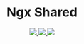 <h1 align="center">Ngx Shared</h1>

<p align="center">
  <a href="https://travis-ci.org/Emphori/ngx-shared">
    <img src="https://img.shields.io/travis/Emphori/ngx-shared/master.svg?style=flat-square" />
  </a>
  <a href="https://lgtm.com/projects/g/Emphori/ngx-shared">
    <img src="https://img.shields.io/lgtm/grade/typescript/github/Emphori/ngx-shared.svg?style=flat-square" />
  </a>

  <img src="https://img.shields.io/depfu/Emphori/ngx-shared.svg?style=flat-square" />
</p>
